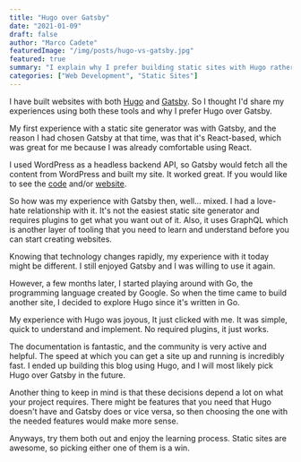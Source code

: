 ```yaml
---
title: "Hugo over Gatsby"
date: "2021-01-09"
draft: false
author: "Marco Cadete"
featuredImage: "/img/posts/hugo-vs-gatsby.jpg"
featured: true
summary: "I explain why I prefer building static sites with Hugo rather than Gatsby."
categories: ["Web Development", "Static Sites"]
---  
```


I have built websites with both [Hugo](https://gohugo.io/) and [Gatsby](https://www.gatsbyjs.com/). So I thought I'd share my experiences using both these tools and why I prefer Hugo over Gatsby.  

My first experience with a static site generator was with Gatsby, and the reason I had chosen Gatsby at that time, was that it's React-based, which was great for me because I was already comfortable using React.  

I used WordPress as a headless backend API, so Gatsby would fetch all the content from WordPress and built my site. It worked great. If you would like to see the [code](https://github.com/marcocadete/2020_carmens-website) and/or [website](https://www.carmencadete.com/).  

So how was my experience with Gatsby then, well... mixed. I had a love-hate relationship with it. It's not the easiest static site generator and requires plugins to get what you want out of it. Also, it uses GraphQL which is another layer of tooling that you need to learn and understand before you can start creating websites.  

Knowing that technology changes rapidly, my experience with it today might be different. I still enjoyed Gatsby and I was willing to use it again.  

However, a few months later, I started playing around with Go, the programming language created by Google.
So when the time came to build another site, I decided to explore Hugo since it's written in Go.  

My experience with Hugo was joyous, It just clicked with me. It was simple, quick to understand and implement. No required plugins, it just works.  

The documentation is fantastic, and the community is very active and helpful. The speed at which you can get a site up and running is incredibly fast. I ended up building this blog using Hugo, and I will most likely pick Hugo over Gatsby in the future.  

Another thing to keep in mind is that these decisions depend a lot on what your project requires. There might be features that you need that Hugo doesn't have and Gatsby does or vice versa, so then choosing the one with the needed features would make more sense.  

Anyways, try them both out and enjoy the learning process. Static sites are awesome, so picking either one of them is a win.
